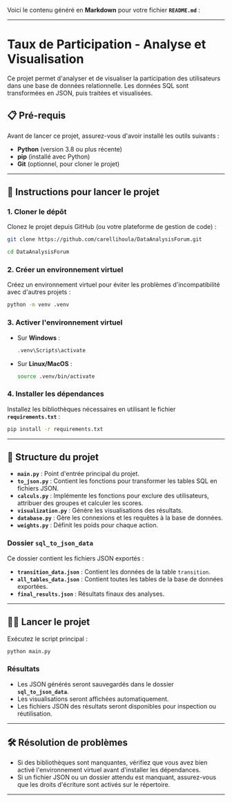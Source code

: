 Voici le contenu généré en **Markdown** pour votre fichier **`README.md`** :

---

# Taux de Participation - Analyse et Visualisation

Ce projet permet d'analyser et de visualiser la participation des utilisateurs dans une base de données relationnelle. Les données SQL sont transformées en JSON, puis traitées et visualisées.


## 📋 Pré-requis

Avant de lancer ce projet, assurez-vous d'avoir installé les outils suivants :

- **Python** (version 3.8 ou plus récente)
- **pip** (installé avec Python)
- **Git** (optionnel, pour cloner le projet)

---

## 🚀 Instructions pour lancer le projet

### 1. Cloner le dépôt

Clonez le projet depuis GitHub (ou votre plateforme de gestion de code) :

```bash
git clone https://github.com/carellihoula/DataAnalysisForum.git
```
```bash
cd DataAnalysisForum
```

### 2. Créer un environnement virtuel

Créez un environnement virtuel pour éviter les problèmes d'incompatibilité avec d'autres projets :

```bash
python -m venv .venv
```

### 3. Activer l'environnement virtuel

- Sur **Windows** :
  ```bash
  .venv\Scripts\activate
  ```

- Sur **Linux/MacOS** :
  ```bash
  source .venv/bin/activate
  ```

### 4. Installer les dépendances

Installez les bibliothèques nécessaires en utilisant le fichier **`requirements.txt`** :

```bash
pip install -r requirements.txt
```

---

## 📂 Structure du projet

- **`main.py`** : Point d'entrée principal du projet.
- **`to_json.py`** : Contient les fonctions pour transformer les tables SQL en fichiers JSON.
- **`calculs.py`** : Implémente les fonctions pour exclure des utilisateurs, attribuer des groupes et calculer les scores.
- **`visualization.py`** : Génère les visualisations des résultats.
- **`database.py`** : Gère les connexions et les requêtes à la base de données.
- **`weights.py`** : Définit les poids pour chaque action.

### Dossier **`sql_to_json_data`**

Ce dossier contient les fichiers JSON exportés :
- **`transition_data.json`** : Contient les données de la table `transition`.
- **`all_tables_data.json`** : Contient toutes les tables de la base de données exportées.
- **`final_results.json`** : Résultats finaux des analyses.

---

## 🏃‍♂️ Lancer le projet

Exécutez le script principal :

```bash
python main.py
```

### Résultats

- Les JSON générés seront sauvegardés dans le dossier **`sql_to_json_data`**.
- Les visualisations seront affichées automatiquement.
- Les fichiers JSON des résultats seront disponibles pour inspection ou réutilisation.

---

## 🛠️ Résolution de problèmes

- Si des bibliothèques sont manquantes, vérifiez que vous avez bien activé l'environnement virtuel avant d'installer les dépendances.
- Si un fichier JSON ou un dossier attendu est manquant, assurez-vous que les droits d'écriture sont activés sur le répertoire.

---
